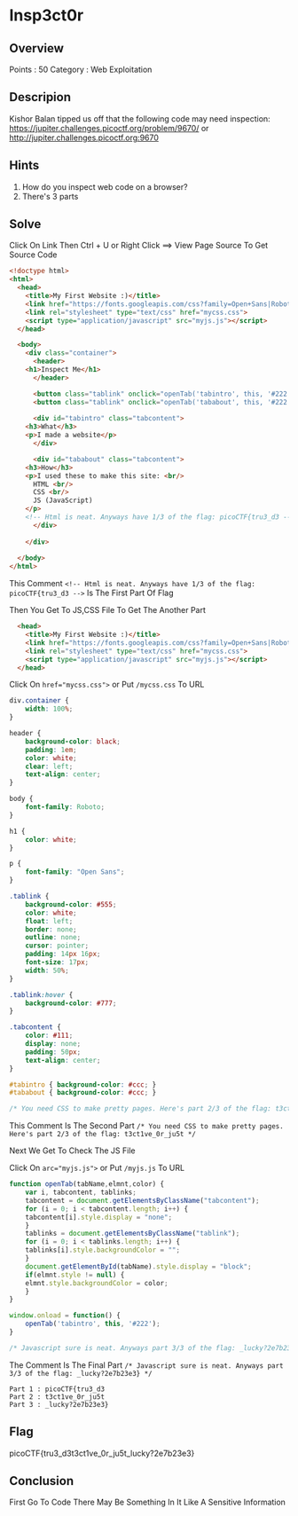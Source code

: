 # Insp3ct0r

## Overview

Points : 50
Category : Web Exploitation

## Descripion

Kishor Balan tipped us off that the following code may need inspection: https://jupiter.challenges.picoctf.org/problem/9670/ or  http://jupiter.challenges.picoctf.org:9670

## Hints

1. How do you inspect web code on a browser?
2. There's 3 parts

## Solve

Click On Link Then Ctrl + U or Right Click ==> View Page Source To Get Source Code

```html
<!doctype html>
<html>
  <head>
    <title>My First Website :)</title>
    <link href="https://fonts.googleapis.com/css?family=Open+Sans|Roboto" rel="stylesheet">
    <link rel="stylesheet" type="text/css" href="mycss.css">
    <script type="application/javascript" src="myjs.js"></script>
  </head>

  <body>
    <div class="container">
      <header>
	<h1>Inspect Me</h1>
      </header>

      <button class="tablink" onclick="openTab('tabintro', this, '#222')" id="defaultOpen">What</button>
      <button class="tablink" onclick="openTab('tababout', this, '#222')">How</button>
      
      <div id="tabintro" class="tabcontent">
	<h3>What</h3>
	<p>I made a website</p>
      </div>

      <div id="tababout" class="tabcontent">
	<h3>How</h3>
	<p>I used these to make this site: <br/>
	  HTML <br/>
	  CSS <br/>
	  JS (JavaScript)
	</p>
	<!-- Html is neat. Anyways have 1/3 of the flag: picoCTF{tru3_d3 -->
      </div>
      
    </div>
    
  </body>
</html>
```

This Comment `<!-- Html is neat. Anyways have 1/3 of the flag: picoCTF{tru3_d3 -->` Is The First Part Of Flag

Then You Get To JS,CSS File To Get The Another Part

```html
  <head>
    <title>My First Website :)</title>
    <link href="https://fonts.googleapis.com/css?family=Open+Sans|Roboto" rel="stylesheet">
    <link rel="stylesheet" type="text/css" href="mycss.css">
    <script type="application/javascript" src="myjs.js"></script>
  </head>
```
Click On `href="mycss.css">` or Put `/mycss.css` To URL


```css
div.container {
    width: 100%;
}

header {
    background-color: black;
    padding: 1em;
    color: white;
    clear: left;
    text-align: center;
}

body {
    font-family: Roboto;
}

h1 {
    color: white;
}

p {
    font-family: "Open Sans";
}

.tablink {
    background-color: #555;
    color: white;
    float: left;
    border: none;
    outline: none;
    cursor: pointer;
    padding: 14px 16px;
    font-size: 17px;
    width: 50%;
}

.tablink:hover {
    background-color: #777;
}

.tabcontent {
    color: #111;
    display: none;
    padding: 50px;
    text-align: center;
}

#tabintro { background-color: #ccc; }
#tababout { background-color: #ccc; }

/* You need CSS to make pretty pages. Here's part 2/3 of the flag: t3ct1ve_0r_ju5t */
```

This Comment Is The Second Part `/* You need CSS to make pretty pages. Here's part 2/3 of the flag: t3ct1ve_0r_ju5t */`


Next We Get To Check The JS File

Click On `arc="myjs.js">` or Put `/myjs.js` To URL

```js
function openTab(tabName,elmnt,color) {
    var i, tabcontent, tablinks;
    tabcontent = document.getElementsByClassName("tabcontent");
    for (i = 0; i < tabcontent.length; i++) {
	tabcontent[i].style.display = "none";
    }
    tablinks = document.getElementsByClassName("tablink");
    for (i = 0; i < tablinks.length; i++) {
	tablinks[i].style.backgroundColor = "";
    }
    document.getElementById(tabName).style.display = "block";
    if(elmnt.style != null) {
	elmnt.style.backgroundColor = color;
    }
}

window.onload = function() {
    openTab('tabintro', this, '#222');
}

/* Javascript sure is neat. Anyways part 3/3 of the flag: _lucky?2e7b23e3} */
```
The Comment Is The Final Part `/* Javascript sure is neat. Anyways part 3/3 of the flag: _lucky?2e7b23e3} */`


```text
Part 1 : picoCTF{tru3_d3
Part 2 : t3ct1ve_0r_ju5t
Part 3 : _lucky?2e7b23e3}
```

## Flag

picoCTF{tru3_d3t3ct1ve_0r_ju5t_lucky?2e7b23e3}

## Conclusion

First Go To Code There May Be Something In It Like A Sensitive Information








